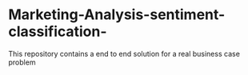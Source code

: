 # Marketing-Analysis-sentiment-classification-
This repository contains a end to end solution for a real business case problem
